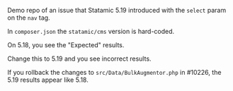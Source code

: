 Demo repo of an issue that Statamic 5.19 introduced with the `select` param on the `nav` tag.

In `composer.json` the `statamic/cms` version is hard-coded.

On 5.18, you see the "Expected" results.

Change this to 5.19 and you see incorrect results.

If you rollback the changes to `src/Data/BulkAugmentor.php` in #10226, the 5.19 results appear like 5.18.
